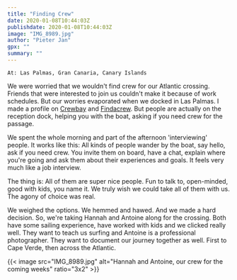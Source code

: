 ```yaml
---
title: "Finding Crew"
date: 2020-01-08T10:44:03Z
publishdate: 2020-01-08T10:44:03Z
image: "IMG_8989.jpg"
author: "Pieter Jan"
gpx: ""
summary: ""
---
```


`At: Las Palmas, Gran Canaria, Canary Islands`

We were worried that we wouldn't find crew for our Atlantic crossing. Friends that were interested to join us couldn't make it because of work schedules. But our worries evaporated when we docked in Las Palmas. I made a profile on [Crewbay](https://www.crewbay.com) and [Findacrew](https://www.findacrew.net/). But people are actually on the reception dock, helping you with the boat, asking if you need crew for the passage.

We spent the whole morning and part of the afternoon 'interviewing' people. It works like this: All kinds of people wander by the boat, say hello, ask if you need crew. You invite them on board, have a chat, explain where you're going and ask them about their experiences and goals. It feels very much like a job interview.

The thing is: All of them are super nice people. Fun to talk to, open-minded, good with kids, you name it. We truly wish we could take all of them with us. The agony of choice was real.

We weighed the options. We hemmed and hawed. And we made a hard decision.
So, we're taking Hannah and Antoine along for the crossing. Both have some sailing experience, have worked with kids and we clicked really well. They want to teach us surfing and Antoine is a professional photographer. They want to document our journey together as well. First to Cape Verde, then across the Atlantic.

{{< image src="IMG_8989.jpg" alt="Hannah and Antoine, our crew for the coming weeks" ratio="3x2" >}}
